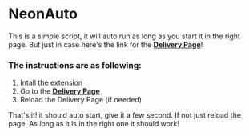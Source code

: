 
# NeonAuto

This is a simple script, it will auto run as long as you start it in the right page.
But just in case here's the link for the [**Delivery Page**](https://portal.neondistrict.io/neonpizza/delivery-agents)!

### The instructions are as following:</h3>
  1. Intall the extension
  2. Go to the [**Delivery Page**](https://portal.neondistrict.io/neonpizza/delivery-agents)
  3. Reload the Delivery Page (if needed)


That's it!
it should auto start, give it a few second. If not just reload the page. As long as it is in the right one it should work!
